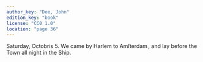 ```yaml
---
author_key: "Dee, John"
edition_key: "book"
license: "CC0 1.0"
location: "page 36"
---
```

Saturday, Octobris 5. We came by Harlem to Amſterdam , and lay before the Town all
night in the Ship.
